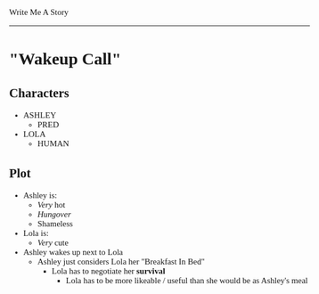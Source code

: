 <Style>
	Body {
		Font-size: 15px;
		Font-family: Verdana;
	};
</Style>

Write Me A Story
****************
"Wakeup Call"
=============

Characters
----------
- ASHLEY
	- PRED
- LOLA
	- HUMAN

Plot
----
- Ashley is:
    - _Very_ hot
    - _Hungover_
    - Shameless
- Lola is:
    - _Very_ cute
- Ashley wakes up next to Lola
    - Ashley just considers Lola her "Breakfast In Bed"
        - Lola has to negotiate her __survival__
            - Lola has to be more likeable / useful than she would be as Ashley's meal